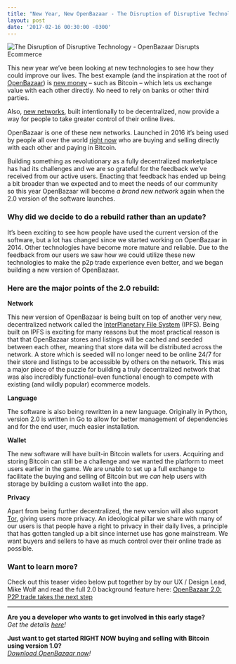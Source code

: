 ```yaml
---
title: "New Year, New OpenBazaar - The Disruption of Disruptive Technology" 
layout: post
date: '2017-02-16 00:30:00 -0300'
---
```

        
![The Disruption of Disruptive Technology - OpenBazaar Disrupts Ecommerce](https://www.openbazaar.org/wp-content/uploads/2017/02/The-Disruption-of-Disruptive-Technology-1024x512.png)

This new year we’ve been looking at new technologies to see how they could improve our lives. The best example (and the inspiration at the root of [OpenBazaar](https://openbazaar.org)) is [new money](https://blog.openbazaar.org/new-year-new-money/#.WJuBQiErKfZ) – such as Bitcoin – which lets us exchange value with each other directly. No need to rely on banks or other third parties.

Also, [new networks](https://blog.openbazaar.org/new-year-new-network/#.WJt7uCErKfY), built intentionally to be decentralized, now provide a way for people to take greater control of their online lives.

OpenBazaar is one of these new networks. Launched in 2016 it’s being used by people all over the world [right now](https://duosear.ch/) who are buying and selling directly with each other and paying in Bitcoin.

Building something as revolutionary as a fully decentralized marketplace has had its challenges and we are so grateful for the feedback we’ve received from our active users. Enacting that feedback has ended up being a bit broader than we expected and to meet the needs of our community so this year OpenBazaar will become _a brand new network_ again when the 2.0 version of the software launches.

### **Why did we decide to do a rebuild rather than an update?**

It’s been exciting to see how people have used the current version of the software, but a lot has changed since we started working on OpenBazaar in 2014. Other technologies have become more mature and reliable. Due to the feedback from our users we saw how we could utilize these new technologies to make the p2p trade experience even better, and we began building a new version of OpenBazaar.

### Here are the major points of the 2.0 rebuild:

**Network**

This new version of OpenBazaar is being built on top of another very new, decentralized network called the [InterPlanetary File System](https://ipfs.io/) (IPFS). Being built on IPFS is exciting for many reasons but the most practical reason is that that OpenBazaar stores and listings will be cached and seeded between each other, meaning that store data will be distributed across the network. A store which is seeded will no longer need to be online 24/7 for their store and listings to be accessible by others on the network. This was a major piece of the puzzle for building a truly decentralized network that was also incredibly functional–even functional enough to compete with existing (and wildly popular) ecommerce models.

**Language**

The software is also being rewritten in a new language. Originally in Python, version 2.0 is written in Go to allow for better management of dependencies and for the end user, much easier installation.

**Wallet**

The new software will have built-in Bitcoin wallets for users. Acquiring and storing Bitcoin can still be a challenge and we wanted the platform to meet users earlier in the game. We are unable to set up a full exchange to facilitate the buying and selling of Bitcoin but we _can_ help users with storage by building a custom wallet into the app.

**Privacy**

Apart from being further decentralized, the new version will also support [Tor](https://blog.openbazaar.org/development-update-february-3-2017/#.WJuU9xIrKV4), giving users more privacy. An ideological pillar we share with many of our users is that people have a right to privacy in their daily lives, a principle that has gotten tangled up a bit since internet use has gone mainstream. We want buyers and sellers to have as much control over their online trade as possible.

### **Want to learn more?**

Check out this teaser video below put together by by our UX / Design Lead, Mike Wolf and read the full 2.0 background feature here: [OpenBazaar 2.0: P2P trade takes the next step](https://medium.com/@therealopenbazaar/openbazaar-2-0-p2p-trade-takes-the-next-step-4d75b7f23ec8#.gj5y5fcjg)

* * *

**Are you a developer who wants to get involved in this early stage?**  
_Get the details [here](https://blog.openbazaar.org/milestone-1-developer-release-for-openbazaar-2-0)!_

**Just want to get started RIGHT NOW buying and selling with Bitcoin using version 1.0?**  
_[Download OpenBazaar now](http://openbazaar.org/)!_
